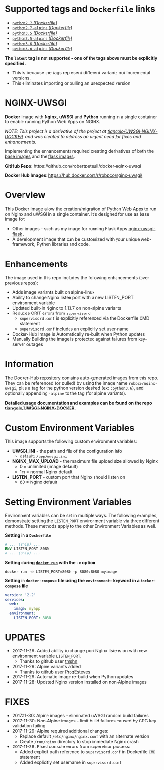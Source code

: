 # Supported tags and `Dockerfile` links

- [`python2.7` _(Dockerfile)_](https://github.com/robertpeteuil/docker-nginx-uwsgi/blob/master/python2.7/Dockerfile)
- [`python2.7-alpine` _(Dockerfile)_](https://github.com/robertpeteuil/docker-nginx-uwsgi/blob/master/python2.7-alpine/Dockerfile)
- [`python3.5` _(Dockerfile)_](https://github.com/robertpeteuil/docker-nginx-uwsgi/blob/master/python3.5/Dockerfile)
- [`python3.5-alpine` _(Dockerfile)_](https://github.com/robertpeteuil/docker-nginx-uwsgi/blob/master/python3.5-alpine/Dockerfile)
- [`python3.6` _(Dockerfile)_](https://github.com/robertpeteuil/docker-nginx-uwsgi/blob/master/python3.6/Dockerfile)
- [`python3.6-alpine` _(Dockerfile)_](https://github.com/robertpeteuil/docker-nginx-uwsgi/blob/master/python3.6-alpine/Dockerfile)

**The `latest` tag is not supported - one of the tags above must be explicitly specified.**
- This is because the tags represent different variants not incremental versions.
- This eliminates importing or pulling an unexpected version

# NGINX-UWSGI

**Docker** image with **Nginx**, **uWSGI** and **Python** running in a single container to enable running Python Web Apps on NGINX.

*NOTE: This project is a derivative of the project at [tiangolo/UWSGI-NGINX-DOCKER](https://github.com/tiangolo/uwsgi-nginx-docker), and was created to address an urgent need for fixes and enhancements.*

Implementing the enhancements required creating derivatives of both the [base images](https://github.com/robertpeteuil/docker-nginx-uwsgi) and the [flask images](https://github.com/robertpeteuil/docker-nginx-uwsgi-flask).

**GitHub Repo**: <https://github.com/robertpeteuil/docker-nginx-uwsgi>

**Docker Hub Images**: <https://hub.docker.com/r/robpco/nginx-uwsgi/>

# Overview

This Docker image allow the creation/migration of Python Web Apps to run on Nginx and uWSGI in a single container.  It's designed for use as base image for:
- Other images - such as my image for running Flask Apps [nginx-uwsgi-flask](https://github.com/robertpeteuil/docker-nginx-uwsgi-flask) .
- A development image that can be customized with your unique web-framework, Python libraries and code.

# Enhancements

The image used in this repo includes the following enhancements (over previous repos):
- Adds image variants built on alpine-linux
- Ability to change Nginx listen port with a new LISTEN_PORT environment variable
- Updated built-in Nginx to 1.13.7 on non-alpine variants
- Reduces CRIT errors from `supervisord`
  - `supervisord.conf` is explicitly referenced via the Dockerfile CMD statement
  - `supervisord.conf` includes an explicitly set user-name
- Docker-Hub Image is Automatically re-built when Python updates
- Manually Building the image is protected against failures from key-server outages

# Information

The Docker-Hub [repository](https://hub.docker.com/r/robpco/nginx-uwsgi/) contains auto-generated images from this repo.  They can be referenced (or pulled) by using the image name `robpco/nginx-uwsgi`, plus a tag for the python version desired (ex: `:python3.6`), and optionally appending `-alpine` to the tag (for alpine variants).

**Detailed usage documentation and examples can be found on the repo [tiangolo/UWSGI-NGINX-DOCKER](https://github.com/tiangolo/uwsgi-nginx-docker).**

# Custom Environment Variables

This image supports the following custom environment variables:

- **UWSGI_INI** - the path and file of the configuration info
  - default: `/app/uwsgi.ini`
- **NGINX_MAX_UPLOAD** - the maximum file upload size allowed by Nginx
  - 0 = unlimited (image default)
  - 1m = normal Nginx default
- **LISTEN_PORT** - custom port that Nginx should listen on
  - 80 = Nginx default

# Setting Environment Variables

Environment variables can be set in multiple ways.  The following examples, demonstrate setting the `LISTEN_PORT` environment variable via three different methods.  These methods apply to the other Environment Variables as well.

**Setting in a `Dockerfile`**

```dockerfile
# ... (snip) ...
ENV LISTEN_PORT 8080
# ... (snip) ...
```


**Setting during [`docker run`](https://docs.docker.com/engine/reference/commandline/run/#options) with the `-e` option**

```shell
docker run -e LISTEN_PORT=8080 -p 8080:8080 myimage
```


**Setting in `docker-compose` file using the `environment:` keyword in a `docker-compose` file**

```yml
version: '2.2'
services:
  web:
    image: myapp
  environment:
    LISTEN_PORT: 8080
```


# UPDATES
- 2017-11-29: Added ability to change port Nginx listens on with new environment variable `LISTEN_PORT`.
  - Thanks to github user [tmshn](https://github.com/tmshn)
- 2017-11-29: Alpine variants added
  - Thanks to github user [ProgEsteves](https://github.com/ProgEsteves)
- 2017-11-29: Automatic image re-build when Python updates
- 2017-11-28: Updated Nginx version installed on non-Alpine images


# FIXES
- 2017:11-30: Alpine images - eliminated uWSGI random build failures
- 2017-11-30: Non-Alpine images - limit build failures caused by GPG key validation failing
- 2017-11-29: Alpine required additional changes:
  - Replace default `/etc/nginx/nginx.conf` with an alternate version
  - Create `/run/nginx` directory to stop immediate Nginx crash
- 2017-11-28: Fixed console errors from supervisor process:
  - Added explicit path reference to `supervisord.conf` in Dockerfile `CMD` statement
  - Added explicitly set username in `supervisord.conf`
